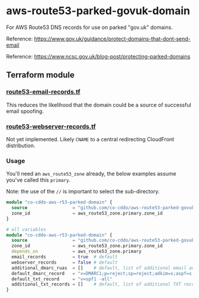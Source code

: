 # aws-route53-parked-govuk-domain

For AWS Route53 DNS records for use on parked "gov.uk" domains.

Reference: <https://www.gov.uk/guidance/protect-domains-that-dont-send-email>

Reference: <https://www.ncsc.gov.uk/blog-post/protecting-parked-domains>

## Terraform module

### [route53-email-records.tf](terraform/route53-email-records.tf)

This reduces the likelihood that the domain could be a source
of successful email spoofing.

### [route53-webserver-records.tf](terraform/route53-webserver-records.tf)

Not yet implemented. Likely `CNAME` to a central redirecting CloudFront
distribution.

### Usage

You'll need an `aws_route53_zone` already, the below examples assume you've
called this `primary`.

Note: the use of the `//` is important to select the sub-directory.

``` terraform
module "co-cddo-aws-r53-parked-domain" {
  source                 = "github.com/co-cddo/aws-route53-parked-govuk-domain//terraform?ref=5e85556ce417cd335c440fd1e7079bd331f443d5"
  zone_id                = aws_route53_zone.primary.zone_id
}

# all variables
module "co-cddo-aws-r53-parked-domain" {
  source                 = "github.com/co-cddo/aws-route53-parked-govuk-domain//terraform?ref=5e85556ce417cd335c440fd1e7079bd331f443d5"
  zone_id                = aws_route53_zone.primary.zone_id
  depends_on             = aws_route53_zone.primary
  email_records          = true  # default
  webserver_records      = false # default
  additional_dmarc_ruas  = []    # default, list of additional email addresses
  default_dmarc_record   = "v=DMARC1;p=reject;sp=reject;adkim=s;aspf=s;fo=1;rua=mailto:dmarc-rua@dmarc.service.gov.uk"
  default_txt_record     = "v=spf1 -all"
  additional_txt_records = []    # default, list of additional TXT records for the root
}
```

